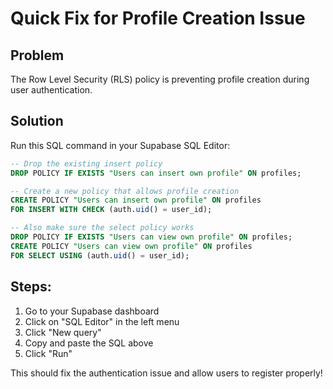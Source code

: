 # Quick Fix for Profile Creation Issue

## Problem
The Row Level Security (RLS) policy is preventing profile creation during user authentication.

## Solution
Run this SQL command in your Supabase SQL Editor:

```sql
-- Drop the existing insert policy
DROP POLICY IF EXISTS "Users can insert own profile" ON profiles;

-- Create a new policy that allows profile creation
CREATE POLICY "Users can insert own profile" ON profiles 
FOR INSERT WITH CHECK (auth.uid() = user_id);

-- Also make sure the select policy works
DROP POLICY IF EXISTS "Users can view own profile" ON profiles;
CREATE POLICY "Users can view own profile" ON profiles 
FOR SELECT USING (auth.uid() = user_id);
```

## Steps:
1. Go to your Supabase dashboard
2. Click on "SQL Editor" in the left menu
3. Click "New query"
4. Copy and paste the SQL above
5. Click "Run"

This should fix the authentication issue and allow users to register properly!